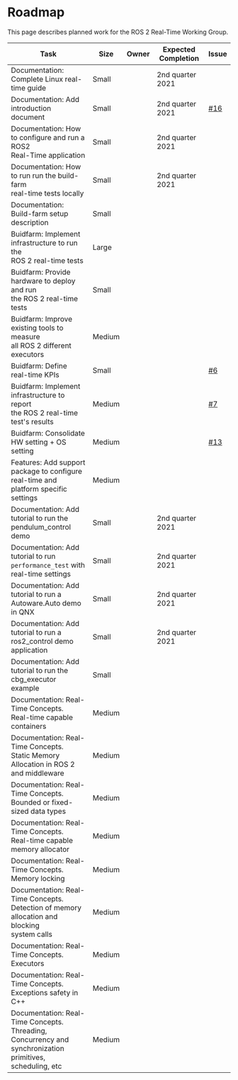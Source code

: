 # Roadmap

This page describes planned work for the ROS 2 Real-Time Working Group.


| **Task**                                                     | **Size** | **Owner** | **Expected Completion** | Issue                                                        |
| ------------------------------------------------------------ | -------- | --------- | ----------------------- | ------------------------------------------------------------ |
| Documentation: Complete Linux real-time guide                | Small    |           | 2nd quarter 2021        |                                                              |
| Documentation: Add introduction document                     | Small    |           | 2nd quarter 2021        | [#16](https://github.com/ros-realtime/rtwg_documentation/issues/16) |
| Documentation: How to configure and run a ROS2 <br/> Real-Time application | Small    |           | 2nd quarter 2021        |                                                              |
| Documentation:  How to run run the build-farm <br/>real-time tests locally | Small    |           | 2nd quarter 2021        |                                                              |
| Documentation:  Build-farm setup description                 | Small    |           |                         |                                                              |
| Buidfarm: Implement infrastructure to run the <br/> ROS 2 real-time tests | Large    |           |                         |                                                              |
| Buidfarm: Provide hardware to deploy and run <br/> the ROS 2  real-time tests | Small    |           |                         |                                                              |
| Buidfarm: Improve existing tools to measure <br/> all ROS 2  different executors | Medium   |           |                         |                                                              |
| Buidfarm: Define real-time KPIs                              | Small    |           |                         | [#6](https://github.com/ros-realtime/community/issues/6)     |
| Buidfarm: Implement infrastructure to report  <br/> the ROS 2 real-time test's results | Medium   |           |                         | [#7](https://github.com/ros-realtime/community/issues/7)     |
| Buidfarm: Consolidate HW setting + OS setting                | Medium   |           |                         | [#13](https://github.com/ros-realtime/community/issues/13)   |
| Features: Add support package to configure <br/> real-time  and platform specific settings | Medium   |           |                         |                                                              |
| Documentation: Add tutorial to run the <br/> pendulum_control demo | Small    |           | 2nd quarter 2021        |                                                              |
| Documentation: Add tutorial to run <br/> `performance_test` with real-time settings | Small    |           | 2nd quarter 2021        |                                                              |
| Documentation: Add tutorial to run a <br/> Autoware.Auto demo in QNX | Small    |           | 2nd quarter 2021        |                                                              |
| Documentation: Add tutorial to run a <br/> ros2_control demo application | Small    |           | 2nd quarter 2021        |                                                              |
| Documentation: Add tutorial to run the <br/>cbg_executor example | Small    |           |                         |                                                              |
| Documentation: Real-Time Concepts. <br/>Real-time capable containers | Medium   |           |                         |                                                              |
| Documentation: Real-Time Concepts. <br/> Static Memory Allocation in ROS 2 and middleware | Medium   |           |                         |                                                              |
| Documentation: Real-Time Concepts. <br/> Bounded or fixed-sized data types | Medium   |           |                         |                                                              |
| Documentation: Real-Time Concepts. <br/> Real-time capable memory allocator | Medium   |           |                         |                                                              |
| Documentation: Real-Time Concepts. <br/> Memory locking      | Medium   |           |                         |                                                              |
| Documentation: Real-Time Concepts. <br/>Detection of memory allocation and blocking <br/>system calls | Medium   |           |                         |                                                              |
| Documentation: Real-Time Concepts. <br/> Executors           | Medium   |           |                         |                                                              |
| Documentation: Real-Time Concepts. <br/> Exceptions safety in C++ | Medium   |           |                         |                                                              |
| Documentation: Real-Time Concepts. <br/> Threading, Concurrency and synchronization <br/>primitives, scheduling, etc | Medium   |           |                         |                                                              |